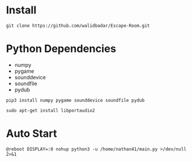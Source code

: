 <h1 id="dependencies">Install </h1>
<div class="snippet-clipboard-content notranslate position-relative overflow-auto" data-snippet-clipboard-copy-content="git clone https://github.com/walidbadar/Escape-Room.git"><pre class="notranslate"><code>git clone https://github.com/walidbadar/Escape-Room.git</code></pre></div>

<h1 id="dependencies">Python Dependencies</h1>
<ul>
<li>numpy</li>
<li>pygame</li>
<li>sounddevice</li>
<li>soundfile</li>
<li>pydub</li>
</ul>

<div class="snippet-clipboard-content notranslate position-relative overflow-auto" data-snippet-clipboard-copy-content="pip3 install numpy pygame sounddevice soundfile pydub"><pre class="notranslate"><code>pip3 install numpy pygame sounddevice soundfile pydub</code></pre></div>
<div class="snippet-clipboard-content notranslate position-relative overflow-auto" data-snippet-clipboard-copy-content="sudo apt-get install libportaudio2"><pre class="notranslate"><code>sudo apt-get install libportaudio2</code></pre></div>

<h1 id="dependencies">Auto Start</h1>
<div class="snippet-clipboard-content notranslate position-relative overflow-auto" data-snippet-clipboard-copy-content="@reboot DISPLAY=:0 nohup python3 -u /home/nathan41/main.py >/dev/null 2>&1"><pre class="notranslate"><code>@reboot DISPLAY=:0 nohup python3 -u /home/nathan41/main.py >/dev/null 2>&1</code></pre></div>

